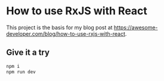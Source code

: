 # How to use RxJS with React

This project is the basis for my blog post at https://awesome-developer.com/blog/how-to-use-rxjs-with-react.

## Give it a try

```bash
npm i
npm run dev
```
